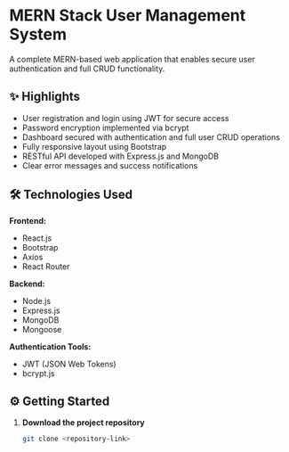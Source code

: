 # MERN Stack User Management System

A complete MERN-based web application that enables secure user authentication and full CRUD functionality.

## ✨ Highlights

- User registration and login using JWT for secure access  
- Password encryption implemented via bcrypt  
- Dashboard secured with authentication and full user CRUD operations  
- Fully responsive layout using Bootstrap  
- RESTful API developed with Express.js and MongoDB  
- Clear error messages and success notifications  

## 🛠 Technologies Used

**Frontend:**  
- React.js  
- Bootstrap  
- Axios  
- React Router  

**Backend:**  
- Node.js  
- Express.js  
- MongoDB  
- Mongoose  

**Authentication Tools:**  
- JWT (JSON Web Tokens)  
- bcrypt.js  

## ⚙️ Getting Started

1. **Download the project repository**  
   ```bash
   git clone <repository-link>
